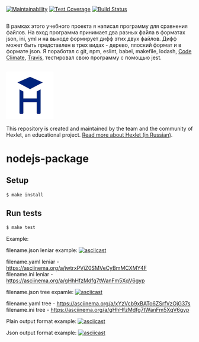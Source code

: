 [![Maintainability](https://api.codeclimate.com/v1/badges/7f0846eefd8f257b5f66/maintainability)](https://codeclimate.com/github/nikolaenkoOleg/frontend-project-lvl2/maintainability)
[![Test Coverage](https://api.codeclimate.com/v1/badges/7f0846eefd8f257b5f66/test_coverage)](https://codeclimate.com/github/nikolaenkoOleg/frontend-project-lvl2/test_coverage)
[![Build Status](https://travis-ci.org/nikolaenkoOleg/frontend-project-lvl2.svg?branch=master)](https://travis-ci.org/nikolaenkoOleg/frontend-project-lvl2)

##
В рамках этого учебного проекта я написал программу для сравнения файлов. На вход программа принимает два разных файла в форматах json, ini, yml и на выходе формирует дифф этих двух файлов. Дифф может быть представлен в трех видах - дерево, плоский формат и в формате json. Я поработал с git, npm, eslint, babel, makefile, lodash, [Code Climate](https://codeclimate.com/), [Travis](https://travis-ci.org/), тестировал свою программу с помощью jest.

##
[![Hexlet Ltd. logo](https://raw.githubusercontent.com/Hexlet/hexletguides.github.io/master/images/hexlet_logo128.png)](https://ru.hexlet.io/pages/about?utm_source=github&utm_medium=link&utm_campaign=nodejs-package)

This repository is created and maintained by the team and the community of Hexlet, an educational project. [Read more about Hexlet (in Russian)](https://ru.hexlet.io/pages/about?utm_source=github&utm_medium=link&utm_campaign=nodejs-package).
##

# nodejs-package

## Setup

```sh
$ make install
```

## Run tests

```sh
$ make test
```
Example:

filename.json leniar example:
[![asciicast](https://asciinema.org/a/HBNsIi2uy4gk5ezHIRJ5YxYiq.svg)](https://asciinema.org/a/HBNsIi2uy4gk5ezHIRJ5YxYiq)

filename.yaml leniar - https://asciinema.org/a/jwtrxPVjZ0SMVeCyBmMCXMY4F  
filename.ini leniar - https://asciinema.org/a/gHhHfzMdfg7tWanFm5XqV6gyp

filename.json tree expamle:
[![asciicast](https://asciinema.org/a/hyY05nUbQ91xmMWOs5VgtASEr.svg)](https://asciinema.org/a/hyY05nUbQ91xmMWOs5VgtASEr)

filename.yaml tree - https://asciinema.org/a/xYzVcb9xBATo6ZSrfVzOjG37s  
filename.ini tree - https://asciinema.org/a/gHhHfzMdfg7tWanFm5XqV6gyp

Plain output format example:
[![asciicast](https://asciinema.org/a/pq1AqkCF34aKoQZR1RyiWHGbj.svg)](https://asciinema.org/a/pq1AqkCF34aKoQZR1RyiWHGbj)

Json output format example:
[![asciicast](https://asciinema.org/a/ENlC5ty305dIJsruDiOKeHjN1.svg)](https://asciinema.org/a/5U4L1XeHt2S5rBzt15xNUMYx3)
